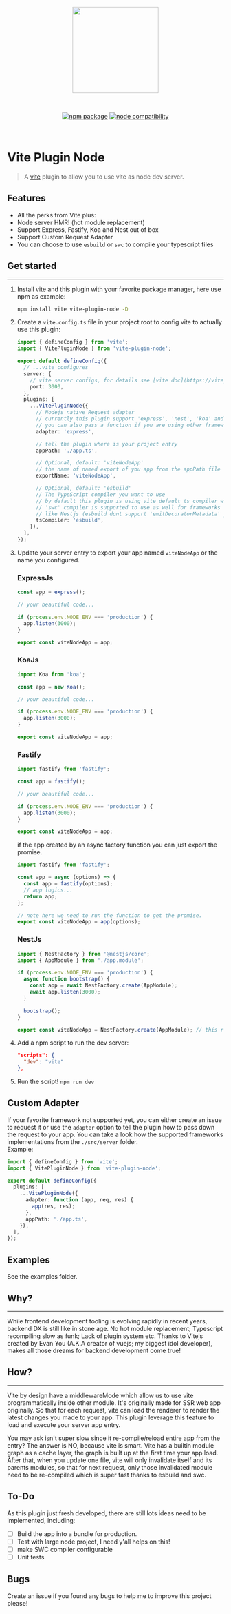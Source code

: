 <p align="center">
  <img src="./node-vite.png" width="200px">
</p>
<br/>
<p align="center">
  <a href="https://www.npmjs.com/package/vite-plugin-node"><img src="https://img.shields.io/npm/v/vite-plugin-node.svg" alt="npm package"></a>
  <a href="https://nodejs.org/en/about/releases/"><img src="https://img.shields.io/node/v/vite-plugin-node.svg" alt="node compatibility"></a>
</p>
<br/>

# Vite Plugin Node

> A [vite](https://vitejs.dev/) plugin to allow you to use vite as node dev server.

## Features

- All the perks from Vite plus:
- Node server HMR! (hot module replacement)
- Support Express, Fastify, Koa and Nest out of box
- Support Custom Request Adapter
- You can choose to use `esbuild` or `swc` to compile your typescript files

## Get started

---

1. Install vite and this plugin with your favorite package manager, here use npm as example:
   ```bash
   npm install vite vite-plugin-node -D
   ```
2. Create a `vite.config.ts` file in your project root to config vite to actually use this plugin:

   ```ts
   import { defineConfig } from 'vite';
   import { VitePluginNode } from 'vite-plugin-node';

   export default defineConfig({
     // ...vite configures
     server: {
       // vite server configs, for details see [vite doc](https://vitejs.dev/config/#server-host)
       port: 3000,
     },
     plugins: [
       ...VitePluginNode({
         // Nodejs native Request adapter
         // currently this plugin support 'express', 'nest', 'koa' and 'fastify' out of box,
         // you can also pass a function if you are using other frameworks, see Custom Adapter section
         adapter: 'express',

         // tell the plugin where is your project entry
         appPath: './app.ts',

         // Optional, default: 'viteNodeApp'
         // the name of named export of you app from the appPath file
         exportName: 'viteNodeApp',

         // Optional, default: 'esbuild'
         // The TypeScript compiler you want to use
         // by default this plugin is using vite default ts compiler which is esbuild
         // 'swc' compiler is supported to use as well for frameworks
         // like Nestjs (esbuild dont support 'emitDecoratorMetadata' yet)
         tsCompiler: 'esbuild',
       }),
     ],
   });
   ```

3. Update your server entry to export your app named `viteNodeApp` or the name you configured.

   ### ExpressJs

   ```ts
   const app = express();

   // your beautiful code...

   if (process.env.NODE_ENV === 'production') {
     app.listen(3000);
   }

   export const viteNodeApp = app;
   ```

   ### KoaJs

   ```ts
   import Koa from 'koa';

   const app = new Koa();

   // your beautiful code...

   if (process.env.NODE_ENV === 'production') {
     app.listen(3000);
   }

   export const viteNodeApp = app;
   ```

   ### Fastify

   ```ts
   import fastify from 'fastify';

   const app = fastify();

   // your beautiful code...

   if (process.env.NODE_ENV === 'production') {
     app.listen(3000);
   }

   export const viteNodeApp = app;
   ```

   if the app created by an async factory function you can just export the promise.

   ```ts
   import fastify from 'fastify';

   const app = async (options) => {
     const app = fastify(options);
     // app logics...
     return app;
   };

   // note here we need to run the function to get the promise.
   export const viteNodeApp = app(options);
   ```

   ### NestJs

   ```ts
   import { NestFactory } from '@nestjs/core';
   import { AppModule } from './app.module';

   if (process.env.NODE_ENV === 'production') {
     async function bootstrap() {
       const app = await NestFactory.create(AppModule);
       await app.listen(3000);
     }

     bootstrap();
   }

   export const viteNodeApp = NestFactory.create(AppModule); // this returns a Promise, which is ok, this plugin can handle it
   ```

4. Add a npm script to run the dev server:

   ```json
   "scripts": {
     "dev": "vite"
   },
   ```

5. Run the script! `npm run dev`

## Custom Adapter

If your favorite framework not supported yet, you can either create an issue to request it or use the `adapter` option to tell the plugin how to pass down the request to your app. You can take a look how the supported frameworks implementations from the `./src/server` folder.  
Example:

```ts
import { defineConfig } from 'vite';
import { VitePluginNode } from 'vite-plugin-node';

export default defineConfig({
  plugins: [
    ...VitePluginNode({
      adapter: function (app, req, res) {
        app(res, res);
      },
      appPath: './app.ts',
    }),
  ],
});
```

## Examples

See the examples folder.

## Why?

---

While frontend development tooling is evolving rapidly in recent years, backend DX is still like in stone age. No hot module replacement; Typescript recompiling slow as funk; Lack of plugin system etc. Thanks to Vitejs created by Evan You (A.K.A creator of vuejs; my biggest idol developer), makes all those dreams for backend development come true!

## How?

---

Vite by design have a middlewareMode which allow us to use vite programmatically inside other module. It's originally made for SSR web app originally. So that for each request, vite can load the renderer to render the latest changes you made to your app. This plugin leverage this feature to load and execute your server app entry.

You may ask isn't super slow since it re-compile/reload entire app from the entry? The answer is NO, because vite is smart. Vite has a builtin module graph as a cache layer, the graph is built up at the first time your app load. After that, when you update one file, vite will only invalidate itself and its parents modules, so that for next request, only those invalidated module need to be re-compiled which is super fast thanks to esbuild and swc.

## To-Do

As this plugin just fresh developed, there are still lots ideas need to be implemented, including:

- [ ] Build the app into a bundle for production.
- [ ] Test with large node project, I need y'all helps on this!
- [ ] make SWC compiler configurable
- [ ] Unit tests

## Bugs

Create an issue if you found any bugs to help me to improve this project please!
